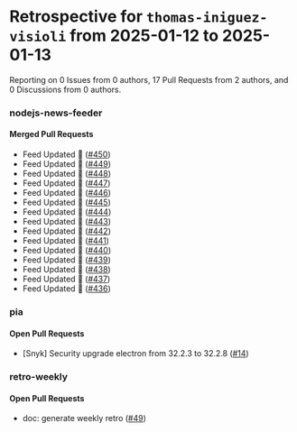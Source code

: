 # Retrospective for `thomas-iniguez-visioli` from 2025-01-12 to 2025-01-13

Reporting on 0 Issues from 0 authors, 17 Pull Requests from 2 authors, and 0 Discussions from 0 authors.


### nodejs-news-feeder

#### Merged Pull Requests

- Feed Updated 🍿 ([#450](https://github.com/thomas-iniguez-visioli/nodejs-news-feeder/pull/450))
- Feed Updated 🍿 ([#449](https://github.com/thomas-iniguez-visioli/nodejs-news-feeder/pull/449))
- Feed Updated 🍿 ([#448](https://github.com/thomas-iniguez-visioli/nodejs-news-feeder/pull/448))
- Feed Updated 🍿 ([#447](https://github.com/thomas-iniguez-visioli/nodejs-news-feeder/pull/447))
- Feed Updated 🍿 ([#446](https://github.com/thomas-iniguez-visioli/nodejs-news-feeder/pull/446))
- Feed Updated 🍿 ([#445](https://github.com/thomas-iniguez-visioli/nodejs-news-feeder/pull/445))
- Feed Updated 🍿 ([#444](https://github.com/thomas-iniguez-visioli/nodejs-news-feeder/pull/444))
- Feed Updated 🍿 ([#443](https://github.com/thomas-iniguez-visioli/nodejs-news-feeder/pull/443))
- Feed Updated 🍿 ([#442](https://github.com/thomas-iniguez-visioli/nodejs-news-feeder/pull/442))
- Feed Updated 🍿 ([#441](https://github.com/thomas-iniguez-visioli/nodejs-news-feeder/pull/441))
- Feed Updated 🍿 ([#440](https://github.com/thomas-iniguez-visioli/nodejs-news-feeder/pull/440))
- Feed Updated 🍿 ([#439](https://github.com/thomas-iniguez-visioli/nodejs-news-feeder/pull/439))
- Feed Updated 🍿 ([#438](https://github.com/thomas-iniguez-visioli/nodejs-news-feeder/pull/438))
- Feed Updated 🍿 ([#437](https://github.com/thomas-iniguez-visioli/nodejs-news-feeder/pull/437))
- Feed Updated 🍿 ([#436](https://github.com/thomas-iniguez-visioli/nodejs-news-feeder/pull/436))

### pia

#### Open Pull Requests

- [Snyk] Security upgrade electron from 32.2.3 to 32.2.8 ([#14](https://github.com/thomas-iniguez-visioli/pia/pull/14))

### retro-weekly

#### Open Pull Requests

- doc: generate weekly retro ([#49](https://github.com/thomas-iniguez-visioli/retro-weekly/pull/49))